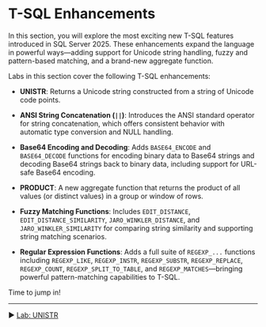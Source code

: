 ﻿# T-SQL Enhancements

In this section, you will explore the most exciting new T-SQL features introduced in SQL Server 2025. These enhancements expand the language in powerful ways—adding support for Unicode string handling, fuzzy and pattern-based matching, and a brand-new aggregate function.

Labs in this section cover the following T-SQL enhancements:

* **UNISTR**: Returns a Unicode string constructed from a string of Unicode code points.

* **ANSI String Concatenation (`||`)**: Introduces the ANSI standard operator for string concatenation, which offers consistent behavior with automatic type conversion and NULL handling.

* **Base64 Encoding and Decoding**: Adds `BASE64_ENCODE` and `BASE64_DECODE` functions for encoding binary data to Base64 strings and decoding Base64 strings back to binary data, including support for URL-safe Base64 encoding.

* **PRODUCT**: A new aggregate function that returns the product of all values (or distinct values) in a group or window of rows.

* **Fuzzy Matching Functions**: Includes `EDIT_DISTANCE`, `EDIT_DISTANCE_SIMILARITY`, `JARO_WINKLER_DISTANCE`, and `JARO_WINKLER_SIMILARITY` for comparing string similarity and supporting string matching scenarios.

* **Regular Expression Functions**: Adds a full suite of `REGEXP_...` functions including `REGEXP_LIKE`, `REGEXP_INSTR`, `REGEXP_SUBSTR`, `REGEXP_REPLACE`, `REGEXP_COUNT`, `REGEXP_SPLIT_TO_TABLE`, and `REGEXP_MATCHES`—bringing powerful pattern-matching capabilities to T-SQL.

Time to jump in!

___

▶ [Lab: UNISTR](https://github.com/lennilobel/sql2025-workshop-hol-orlando2025/blob/main/HOL/1.%20T-SQL%20Enhancements/1.%20UNISTR.md)
